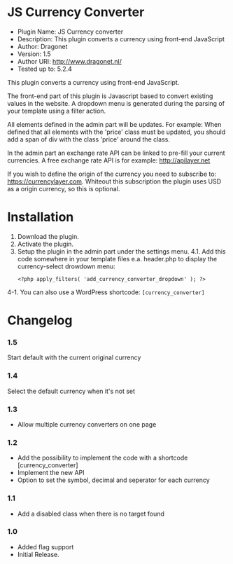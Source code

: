 # JS Currency Converter
- Plugin Name:	JS Currency converter
- Description: 	This plugin converts a currency using front-end JavaScript
- Author: 		Dragonet
- Version: 		1.5
- Author URI: 	http://www.dragonet.nl/
- Tested up to: 5.2.4

This plugin converts a currency using front-end JavaScript.

The front-end part of this plugin is Javascript based to convert existing values in the website. A dropdown menu is generated during the parsing of your template using a filter action.

All elements defined in the admin part will be updates. For example:
When defined that all elements with the 'price' class must be updated, you should add a span of div with the class 'price' around the class.

In the admin part an exchange rate API can be linked to pre-fill your current currencies. 
A free exchange rate API is for example: http://apilayer.net

If you wish to define the origin of the currency you need to subscribe to: https://currencylayer.com. Whiteout this subscription the plugin uses USD as a origin currency, so this is optional. 


# Installation
1. Download the plugin.
2. Activate the plugin.
3. Setup the plugin in the admin part under the settings menu.
4.1. Add this code somewhere in your template files e.a. header.php to display the currency-select drowdown menu:
    ```
    <?php apply_filters( 'add_currency_converter_dropdown' ); ?>
    ```
4-1. You can also use a WordPress shortcode:
    ```
    [currency_converter]
    ```

# Changelog

### 1.5
Start default with the current original currency

### 1.4
Select the default currency when it's not set

### 1.3
* Allow multiple currency converters on one page

### 1.2
* Add the possibility to implement the code with a shortcode [currency_converter]
* Implement the new API
* Option to set the symbol, decimal and seperator for each currency  

### 1.1
* Add a disabled class when there is no target found

### 1.0
* Added flag support
* Initial Release.
